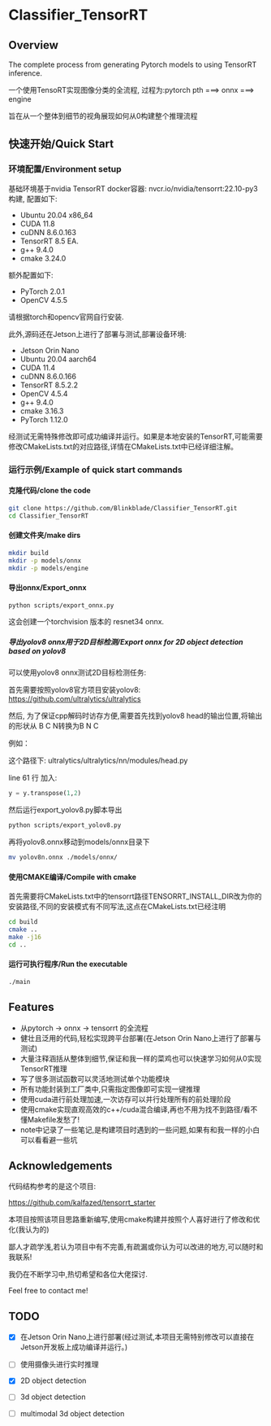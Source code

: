 # Classifier_TensorRT

## Overview
The complete process from generating Pytorch models to using TensorRT inference.

一个使用TensoRT实现图像分类的全流程, 过程为:pytorch pth ===> onnx ===> engine

旨在从一个整体到细节的视角展现如何从0构建整个推理流程

## 快速开始/Quick Start
### 环境配置/Environment setup

基础环境基于nvidia TensorRT docker容器: nvcr.io/nvidia/tensorrt:22.10-py3 构建, 配置如下:
-  Ubuntu 20.04 x86_64
-  CUDA 11.8
-  cuDNN 8.6.0.163
-  TensorRT 8.5 EA.
-  g++ 9.4.0
-  cmake 3.24.0
  
额外配置如下:
- PyTorch 2.0.1
- OpenCV 4.5.5

请根据torch和opencv官网自行安装.

此外,源码还在Jetson上进行了部署与测试,部署设备环境:
-  Jetson Orin Nano
-  Ubuntu 20.04 aarch64
-  CUDA 11.4
-  cuDNN 8.6.0.166
-  TensorRT 8.5.2.2
-  OpenCV 4.5.4
-  g++ 9.4.0
-  cmake 3.16.3
-  PyTorch 1.12.0
  
经测试无需特殊修改即可成功编译并运行。如果是本地安装的TensorRT,可能需要修改CMakeLists.txt的对应路径,详情在CMakeLists.txt中已经详细注解。

### 运行示例/Example of quick start commands
#### 克隆代码/clone the code
```bash
git clone https://github.com/Blinkblade/Classifier_TensorRT.git
cd Classifier_TensorRT
```
#### 创建文件夹/make dirs
```bash
mkdir build
mkdir -p models/onnx
mkdir -p models/engine
```
#### 导出onnx/Export_onnx
```bash
python scripts/export_onnx.py 
```
这会创建一个torchvision 版本的 resnet34 onnx.

##### 导出yolov8 onnx用于2D目标检测/Export onnx for 2D object detection based on yolov8
可以使用yolov8 onnx测试2D目标检测任务:

首先需要按照yolov8官方项目安装yolov8: https://github.com/ultralytics/ultralytics

然后, 为了保证cpp解码时访存方便,需要首先找到yolov8 head的输出位置,将输出的形状从 B C N转换为B N C

例如：

这个路径下: ultralytics/ultralytics/nn/modules/head.py

line 61 行 加入: 
```python
y = y.transpose(1,2)
```
然后运行export_yolov8.py脚本导出
```bash
python scripts/export_yolov8.py 
```
再将yolov8.onnx移动到models/onnx目录下
```bash
mv yolov8n.onnx ./models/onnx/
```
#### 使用CMAKE编译/Compile with cmake
首先需要将CMakeLists.txt中的tensorrt路径TENSORRT_INSTALL_DIR改为你的安装路径,不同的安装模式有不同写法,这点在CMakeLists.txt已经注明
```bash
cd build
cmake ..
make -j16
cd ..
```

#### 运行可执行程序/Run the executable
```bash
./main
```

## Features
- 从pytorch -> onnx -> tensorrt 的全流程
- 健壮且泛用的代码,轻松实现跨平台部署(在Jetson Orin Nano上进行了部署与测试)
- 大量注释涵括从整体到细节,保证和我一样的菜鸡也可以快速学习如何从0实现TensorRT推理
- 写了很多测试函数可以灵活地测试单个功能模块
- 所有功能封装到工厂类中,只需指定图像即可实现一键推理
- 使用cuda进行前处理加速,一次访存可以并行处理所有的前处理阶段
- 使用cmake实现直观高效的c++/cuda混合编译,再也不用为找不到路径/看不懂Makefile发愁了!
- note中记录了一些笔记,是构建项目时遇到的一些问题,如果有和我一样的小白可以看看避一些坑


## Acknowledgements
代码结构参考的是这个项目:

https://github.com/kalfazed/tensorrt_starter

本项目按照该项目思路重新编写,使用cmake构建并按照个人喜好进行了修改和优化(我认为的)

鄙人才疏学浅,若认为项目中有不完善,有疏漏或你认为可以改进的地方,可以随时和我联系!

我仍在不断学习中,热切希望和各位大佬探讨.

Feel free to contact me!

## TODO

- [x] 在Jetson Orin Nano上进行部署(经过测试,本项目无需特别修改可以直接在Jetson开发板上成功编译并运行。)
- [ ] 使用摄像头进行实时推理
- [x] 2D object detection
- [ ] 3d object detection
- [ ] multimodal 3d object detection
      
